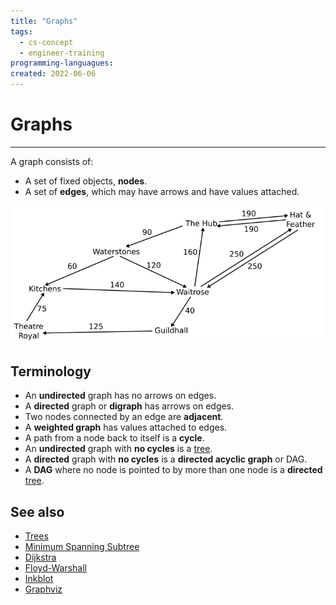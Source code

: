 ```yaml
---
title: "Graphs"
tags:
  - cs-concept
  - engineer-training
programming-languagues:
created: 2022-06-06
---
```

# Graphs
---
A graph consists of:
- A set of fixed objects, **nodes**.
- A set of **edges**, which may have arrows and have values attached.

![](notes/images/graph.png)

## Terminology
- An **undirected** graph has no arrows on edges.
- A **directed** graph or **digraph** has arrows on edges.
- Two nodes connected by an edge are **adjacent**.
- A **weighted graph** has values attached to edges.
- A path from a node back to itself is a **cycle**.
- An **undirected** graph with **no cycles** is a [tree](notes/trees.md).
- A **directed** graph with **no cycles** is a **directed acyclic graph** or DAG.
- A **DAG** where no node is pointed to by more than one node is a **directed** [tree](notes/trees.md).

## See also
- [Trees](notes/trees.md)
- [Minimum Spanning Subtree](notes/minimum-spanning-subtree.md)
- [Dijkstra](notes/dijkstra-algorithm.md)
- [Floyd-Warshall](notes/floyd-warshall.md)
- [Inkblot](notes/inkblot-algorithm.md)
- [Graphviz](notes/graphviz.md)
